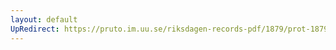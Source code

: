 ```yaml
---
layout: default
UpRedirect: https://pruto.im.uu.se/riksdagen-records-pdf/1879/prot-1879--ak--061.pdf
---
```

